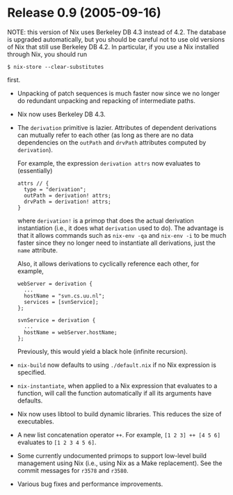 # Release 0.9 (2005-09-16)

NOTE: this version of Nix uses Berkeley DB 4.3 instead of 4.2. The
database is upgraded automatically, but you should be careful not to use
old versions of Nix that still use Berkeley DB 4.2. In particular, if
you use a Nix installed through Nix, you should run

    $ nix-store --clear-substitutes

first.

  - Unpacking of patch sequences is much faster now since we no longer
    do redundant unpacking and repacking of intermediate paths.

  - Nix now uses Berkeley DB 4.3.

  - The `derivation` primitive is lazier. Attributes of dependent
    derivations can mutually refer to each other (as long as there are
    no data dependencies on the `outPath` and `drvPath` attributes
    computed by `derivation`).

    For example, the expression `derivation
            attrs` now evaluates to (essentially)

        attrs // {
          type = "derivation";
          outPath = derivation! attrs;
          drvPath = derivation! attrs;
        }

    where `derivation!` is a primop that does the actual derivation
    instantiation (i.e., it does what `derivation` used to do). The
    advantage is that it allows commands such as `nix-env -qa` and
    `nix-env -i` to be much faster since they no longer need to
    instantiate all derivations, just the `name` attribute.

    Also, it allows derivations to cyclically reference each other, for
    example,

        webServer = derivation {
          ...
          hostName = "svn.cs.uu.nl";
          services = [svnService];
        };

        svnService = derivation {
          ...
          hostName = webServer.hostName;
        };

    Previously, this would yield a black hole (infinite recursion).

  - `nix-build` now defaults to using `./default.nix` if no Nix
    expression is specified.

  - `nix-instantiate`, when applied to a Nix expression that evaluates
    to a function, will call the function automatically if all its
    arguments have defaults.

  - Nix now uses libtool to build dynamic libraries. This reduces the
    size of executables.

  - A new list concatenation operator `++`. For example, `[1 2 3] ++
    [4 5
            6]` evaluates to `[1 2 3 4 5
            6]`.

  - Some currently undocumented primops to support low-level build
    management using Nix (i.e., using Nix as a Make replacement). See
    the commit messages for `r3578` and `r3580`.

  - Various bug fixes and performance improvements.

